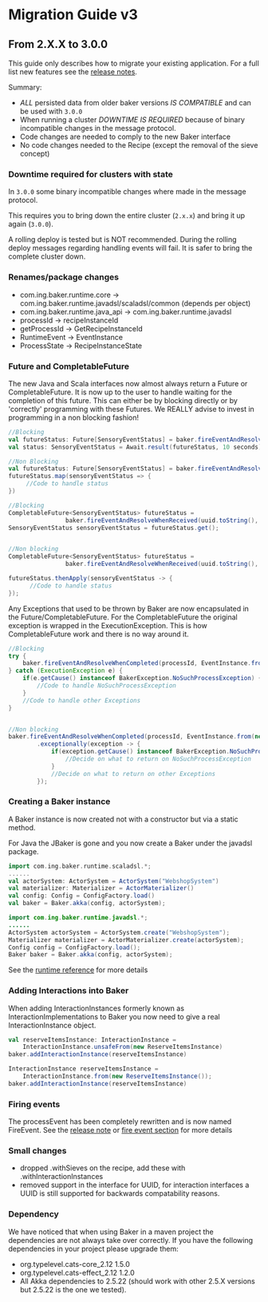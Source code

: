 # Migration Guide v3

## From 2.X.X to 3.0.0

This guide only describes how to migrate your existing application.
For a full list new features see the [release notes](../baker-3-release-notes).

Summary:

- *ALL* persisted data from older baker versions *IS COMPATIBLE* and can be used with `3.0.0`
- When running a cluster *DOWNTIME IS REQUIRED* because of binary incompatible changes in the message protocol.
- Code changes are needed to comply to the new Baker interface
- No code changes needed to the Recipe (except the removal of the sieve concept)

### Downtime required for clusters with state

In `3.0.0` some binary incompatible changes where made in the message protocol.

This requires you to bring down the entire cluster (`2.x.x`) and bring it up again (`3.0.0`).

A rolling deploy is tested but is NOT recommended.
During the rolling deploy messages regarding handling events will fail.
It is safer to bring the complete cluster down.

### Renames/package changes

* com.ing.baker.runtime.core -> com.ing.baker.runtime.javadsl/scaladsl/common (depends per object)
* com.ing.baker.runtime.java_api -> com.ing.baker.runtime.javadsl
* processId -> recipeInstanceId
* getProcessId -> GetRecipeInstanceId
* RuntimeEvent -> EventInstance
* ProcessState -> RecipeInstanceState


### Future and CompletableFuture
The new Java and Scala interfaces now almost always return a Future or CompletableFuture.
It is now up to the user to handle waiting for the completion of this future.
This can either be by blocking directly or by 'correctly' programming with these Futures.
We REALLY advise to invest in programming in a non blocking fashion!

```scala tab="Scala"
//Blocking
val futureStatus: Future[SensoryEventStatus] = baker.fireEventAndResolveWhenReceived(orderId, event)
val status: SensoryEventStatus = Await.result(futureStatus, 10 seconds)

//Non Blocking
val futureStatus: Future[SensoryEventStatus] = baker.fireEventAndResolveWhenReceived(orderId, event)
futureStatus.map(sensoryEventStatus => {
     //Code to handle status
})
```

```java tab="Java"
//Blocking
CompletableFuture<SensoryEventStatus> futureStatus =
                baker.fireEventAndResolveWhenReceived(uuid.toString(), EventInstance.from(new ExampleEvent()));
SensoryEventStatus sensoryEventStatus = futureStatus.get();


//Non blocking
CompletableFuture<SensoryEventStatus> futureStatus =
                baker.fireEventAndResolveWhenReceived(uuid.toString(), eventInstance));

futureStatus.thenApply(sensoryEventStatus -> {
      //Code to handle status
});
```

Any Exceptions that used to be thrown by Baker are now encapsulated in the Future/CompletableFuture.
For the CompletableFuture the original exception is wrapped in the ExecutionException.
This is how CompletableFuture work and there is no way around it.

```java tab="Java"
//Blocking
try {
    baker.fireEventAndResolveWhenCompleted(processId, EventInstance.from(new ExampleEventClass())).get();
} catch (ExecutionException e) {
    if(e.getCause() instanceof BakerException.NoSuchProcessException) {
        //Code to handle NoSuchProcessException
    }
    //Code to handle other Exceptions
}


//Non blocking
baker.fireEventAndResolveWhenCompleted(processId, EventInstance.from(new ExampleEventClass()))
        .exceptionally(exception -> {
            if(exception.getCause() instanceof BakerException.NoSuchProcessException) {
                //Decide on what to return on NoSuchProcessException
            }
            //Decide on what to return on other Exceptions
        });
```



### Creating a Baker instance
A Baker instance is now created not with a constructor but via a static method.

For Java the JBaker is gone and you now create a Baker under the javadsl package.

```scala tab="Scala"
import com.ing.baker.runtime.scaladsl.*;
......
val actorSystem: ActorSystem = ActorSystem("WebshopSystem")
val materializer: Materializer = ActorMaterializer()
val config: Config = ConfigFactory.load()
val baker = Baker.akka(config, actorSystem);

```

```java tab="Java"
import com.ing.baker.runtime.javadsl.*;
......
ActorSystem actorSystem = ActorSystem.create("WebshopSystem");
Materializer materializer = ActorMaterializer.create(actorSystem);
Config config = ConfigFactory.load();
Baker baker = Baker.akka(config, actorSystem);
```

See the [runtime reference](../../reference/runtime) for more details


### Adding Interactions into Baker
When adding InteractionInstances formerly known as InteractionImplementations to Baker you now need to give a real InteractionInstance object.

```scala tab="Scala"
val reserveItemsInstance: InteractionInstance =
    InteractionInstance.unsafeFrom(new ReserveItemsInstance)
baker.addInteractionInstance(reserveItemsInstance)
```

```java tab="Java"
InteractionInstance reserveItemsInstance =
    InteractionInstance.from(new ReserveItemsInstance());
baker.addInteractionInstance(reserveItemsInstance)
```

### Firing events
The processEvent has been completely rewritten and is now named FireEvent.
See the [release note](../baker-3-release-notes/#firing-events-into-baker) or [fire event section](../../development-life-cycle/bake-fire-events-and-inquiry/#fire-events) for more details

### Small changes
* dropped .withSieves on the recipe, add these with .withInteractionInstances
* removed support in the interface for UUID, for interaction interfaces a UUID is still supported for backwards compatability reasons.

### Dependency
We have noticed that when using Baker in a maven project the dependencies are not always take over correctly.
If you have the following dependencies in your project please upgrade them:
* org.typelevel.cats-core_2.12 1.5.0
* org.typelevel.cats-effect_2.12 1.2.0
* All Akka dependencies to 2.5.22 (should work with other 2.5.X versions but 2.5.22 is the one we tested).